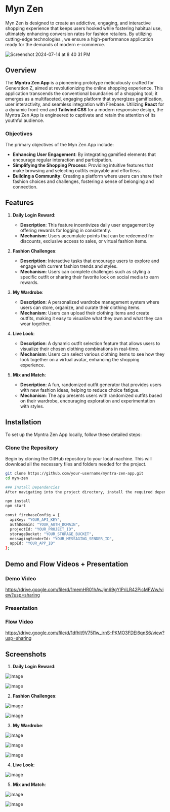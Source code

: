 
# Myn Zen 
Myn Zen is designed to create an addictive, engaging, and interactive shopping experience that keeps users hooked while fostering habitual use, ultimately enhancing conversion rates for fashion retailers. By utilizing cutting-edge technologies , we ensure a high-performance application ready for the demands of modern e-commerce.

![Screenshot 2024-07-14 at 8 40 31 PM](https://github.com/user-attachments/assets/c43b3c0d-64c4-4a32-a551-194e1b6ce8dd)

## Overview

The **Myntra Zen App** is a pioneering prototype meticulously crafted for Generation Z, aimed at revolutionizing the online shopping experience. This application transcends the conventional boundaries of a shopping tool; it emerges as a multifaceted, engaging platform that synergizes gamification, user interactivity, and seamless integration with Firebase. Utilizing **React** for a dynamic front-end and **Tailwind CSS** for a modern responsive design, the Myntra Zen App is engineered to captivate and retain the attention of its youthful audience.

### Objectives

The primary objectives of the Myn Zen App include:

- **Enhancing User Engagement**: By integrating gamified elements that encourage regular interaction and participation.
- **Simplifying the Shopping Process**: Providing intuitive features that make browsing and selecting outfits enjoyable and effortless.
- **Building a Community**: Creating a platform where users can share their fashion choices and challenges, fostering a sense of belonging and connection.

## Features

1. **Daily Login Reward**: 
   - **Description**: This feature incentivizes daily user engagement by offering rewards for logging in consistently.
   - **Mechanism**: Users accumulate points that can be redeemed for discounts, exclusive access to sales, or virtual fashion items.

2. **Fashion Challenges**: 
   - **Description**: Interactive tasks that encourage users to explore and engage with current fashion trends and styles.
   - **Mechanism**: Users can complete challenges such as styling a specific outfit or sharing their favorite look on social media to earn rewards.

3. **My Wardrobe**: 
   - **Description**: A personalized wardrobe management system where users can store, organize, and curate their clothing items.
   - **Mechanism**: Users can upload their clothing items and create outfits, making it easy to visualize what they own and what they can wear together.

4. **Live Look**: 
   - **Description**: A dynamic outfit selection feature that allows users to visualize their chosen clothing combinations in real-time.
   - **Mechanism**: Users can select various clothing items to see how they look together on a virtual avatar, enhancing the shopping experience.

5. **Mix and Match**: 
   - **Description**: A fun, randomized outfit generator that provides users with new fashion ideas, helping to reduce choice fatigue.
   - **Mechanism**: The app presents users with randomized outfits based on their wardrobe, encouraging exploration and experimentation with styles.

## Installation

To set up the Myntra Zen App locally, follow these detailed steps:

### Clone the Repository

Begin by cloning the GitHub repository to your local machine. This will download all the necessary files and folders needed for the project.

```bash
git clone https://github.com/your-username/myntra-zen-app.git
cd myn-zen

### Install Dependencies
After navigating into the project directory, install the required dependencies using npm. This step ensures that all necessary packages are available for the application to function correctly.

npm install
npm start

const firebaseConfig = {
  apiKey: "YOUR_API_KEY",
  authDomain: "YOUR_AUTH_DOMAIN",
  projectId: "YOUR_PROJECT_ID",
  storageBucket: "YOUR_STORAGE_BUCKET",
  messagingSenderId: "YOUR_MESSAGING_SENDER_ID",
  appId: "YOUR_APP_ID"
};

```
## Demo and Flow Videos + Presentation
### Demo Video 
https://drive.google.com/file/d/1memHR01hAvJjm69gYlPriLR42PicMFWw/view?usp=sharing 

### Presentation 

### Flow Video
https://drive.google.com/file/d/1dfhlt9V75l1w_irnS-PKMO3FDEl6qnS6/view?usp=sharing



## Screenshots

1. **Daily Login Reward**:
   
![image](https://github.com/user-attachments/assets/17670b39-a0bb-42be-b2a1-3996073c85f4)

![image](https://github.com/user-attachments/assets/a7f1c697-e88b-458d-9786-6dcaa3084acc)

2. **Fashion Challenges**:
   
![image](https://github.com/user-attachments/assets/6a95891f-fa9c-429d-9a1f-74594ed83fdf)

![image](https://github.com/user-attachments/assets/e3ead8fb-7bbd-4a27-bd9b-c3fd9a907b82)


3. **My Wardrobe**:
   
 ![image](https://github.com/user-attachments/assets/3c7bee68-d894-417f-9e57-e17b8c697487)
 
 ![image](https://github.com/user-attachments/assets/117bdb90-25d7-4263-9625-4c7c3555e207)
 
 ![image](https://github.com/user-attachments/assets/9d76eef5-de45-4ff1-b924-c8d24870299b)


4. **Live Look**:
   
 ![image](https://github.com/user-attachments/assets/222e049a-8c83-4c3f-a20d-a5a7211ef824)

5. **Mix and Match**:
    
 ![image](https://github.com/user-attachments/assets/4c0de524-db3a-4b51-9720-6dd4232deb47)

 ![image](https://github.com/user-attachments/assets/2aa9d15d-dd5b-4774-8892-a6957fec09a5)
